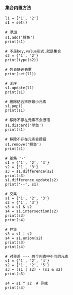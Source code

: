 #### 集合内置方法

	l1 = ['1', '2']
	s1 = set()
	
	# 添加
	s1.add('鲤鱼')
	print(s1)
	
	# 不是key,value形式,就是集合
	s2 = {'1', '2'}
	print(type(s2))
	
	# 列表快速去重
	print(set(l1))
	
	# 无序
	s1.update(l1)
	print(s1)
	
	# 删除结合排序最小元素
	s1.pop()
	print(s1)
	
	# 移除不存在元素不会报错
	s1.discard('草鱼')
	print(s1)
	
	# 移除不存在元素会报错
	s1.remove('鲤鱼')
	print(s1)
	
	# 差集 '-'
	s1 = {'1', '2', '3'}
	s2 = {'1', '3'}
	s3 = s1.difference(s2)
	print(s3)
	s1.difference_update(s2)
	print('--', s1)
	
	# 交集
	s1 = {'1', '2', '3'}
	s2 = {'1', '3'}
	s3 = s1 & s2
	s4 = s1.intersection(s2)
	print(s3)
	print(s4)
	
	# 并集
	s3 = s1 | s2
	s4 = s1.union(s2)
	print(s3)
	print(s4)
	
	# 对称差 --- 两个列表中不同的元素
	s1 = {'1', '2', '4'}
	s2 = {'1', '2', '5'}
	s3 = (s1 | s2) - (s1 & s2)
	print(s3)
	
	s4 = s1 ^ s2  # 异或
	print(s4)


